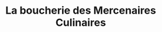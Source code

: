 ---
title: "La boucherie des Mercenaires Culinaires"
url: /mont-tremblant/la-boucherie-des-mercenaires-culinaires/
shop: Metzgerei
---